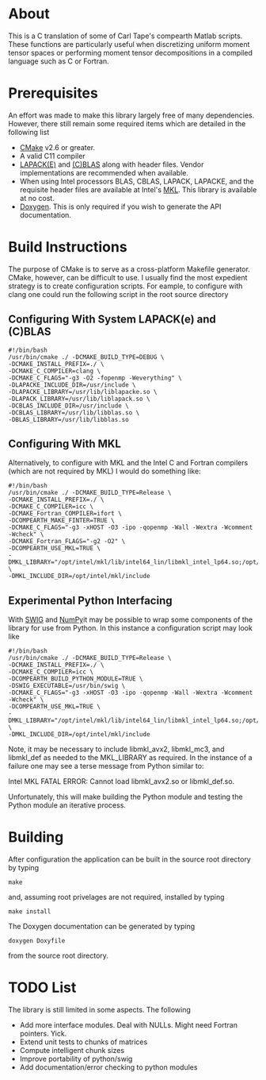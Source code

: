# About

This is a C translation of some of Carl Tape's compearth Matlab scripts.  These functions are particularly useful when discretizing uniform moment tensor spaces or performing moment tensor decompositions in a compiled language such as C or Fortran.

# Prerequisites

An effort was made to make this library largely free of many dependencies.  However, there still remain some required items which are detailed in the following list

* [CMake](https://cmake.org/) v2.6 or greater.
* A valid C11 compiler
* [LAPACK(E)](http://www.netlib.org/lapack/) and [(C)BLAS](http://www.netlib.org/blas/) along with header files.  Vendor implementations are recommended when available.
* When using Intel processors BLAS, CBLAS, LAPACK, LAPACKE, and the requisite header files are available at Intel's [MKL](https://software.intel.com/en-us/mkl).  This library is available at no cost.
* [Doxygen](http://www.stack.nl/~dimitri/doxygen/).  This is only required if you wish to generate the API documentation.

# Build Instructions
  
The purpose of CMake is to serve as a cross-platform Makefile generator.  CMake, however, can be difficult to use.  I usually find the most expedient strategy is to create configuration scripts.  For eample, to configure with clang one could run the following script in the root source directory 

## Configuring With System LAPACK(e) and (C)BLAS

    #!/bin/bash
    /usr/bin/cmake ./ -DCMAKE_BUILD_TYPE=DEBUG \
    -DCMAKE_INSTALL_PREFIX=./ \
    -DCMAKE_C_COMPILER=clang \
    -DCMAKE_C_FLAGS="-g3 -O2 -fopenmp -Weverything" \
    -DLAPACKE_INCLUDE_DIR=/usr/include \
    -DLAPACKE_LIBRARY=/usr/lib/liblapacke.so \
    -DLAPACK_LIBRARY=/usr/lib/liblapack.so \
    -DCBLAS_INCLUDE_DIR=/usr/include \
    -DCBLAS_LIBRARY=/usr/lib/libblas.so \
    -DBLAS_LIBRARY=/usr/lib/libblas.so

## Configuring With MKL

Alternatively, to configure with MKL and the Intel C and Fortran compilers (which are not required by MKL) I would do something like:

    #!/bin/bash
    /usr/bin/cmake ./ -DCMAKE_BUILD_TYPE=Release \
    -DCMAKE_INSTALL_PREFIX=./ \
    -DCMAKE_C_COMPILER=icc \
    -DCMAKE_Fortran_COMPILER=ifort \
    -DCOMPEARTH_MAKE_FINTER=TRUE \
    -DCMAKE_C_FLAGS="-g3 -xHOST -O3 -ipo -qopenmp -Wall -Wextra -Wcomment -Wcheck" \
    -DCMAKE_Fortran_FLAGS="-g2 -O2" \
    -DCOMPEARTH_USE_MKL=TRUE \
    -DMKL_LIBRARY="/opt/intel/mkl/lib/intel64_lin/libmkl_intel_lp64.so;/opt/intel/mkl/lib/intel64_lin/libmkl_sequential.so;/opt/intel/mkl/lib/intel64_lin/libmkl_core.so" \
    -DMKL_INCLUDE_DIR=/opt/intel/mkl/include

## Experimental Python Interfacing

With [SWIG](http://www.swig.org/) and [NumPy](http://www.numpy.org/)it may be possible to wrap some components of the library for use from Python.  In this instance a configuration script may look like

    #!/bin/bash
    /usr/bin/cmake ./ -DCMAKE_BUILD_TYPE=Release \
    -DCMAKE_INSTALL_PREFIX=./ \
    -DCMAKE_C_COMPILER=icc \
    -DCOMPEARTH_BUILD_PYTHON_MODULE=TRUE \
    -DSWIG_EXECUTABLE=/usr/bin/swig \
    -DCMAKE_C_FLAGS="-g3 -xHOST -O3 -ipo -qopenmp -Wall -Wextra -Wcomment -Wcheck" \
    -DCOMPEARTH_USE_MKL=TRUE \
    -DMKL_LIBRARY="/opt/intel/mkl/lib/intel64_lin/libmkl_intel_lp64.so;/opt/intel/mkl/lib/intel64_lin/libmkl_sequential.so;/opt/intel/mkl/lib/intel64_lin/libmkl_core.so;/opt/intel/mkl/lib/intel64_lin/libmkl_mc3.so;/opt/intel/lib/intel64_lin/libmkl_def.so" \
    -DMKL_INCLUDE_DIR=/opt/intel/mkl/include

Note, it may be necessary to include libmkl_avx2, libmkl_mc3, and libmkl_def as needed to the MKL_LIBRARY as required.  In the instance of a failure one may see a terse message from Python similar to:

Intel MKL FATAL ERROR: Cannot load libmkl_avx2.so or libmkl_def.so.

Unfortunately, this will make building the Python module and testing the Python module an iterative process.

# Building

After configuration the application can be built in the source root directory by typing

    make

and, assuming root privelages are not required, installed by typing 

    make install

The Doxygen documentation can be generated by typing

    doxygen Doxyfile

from the source root directory.

# TODO List

The library is still limited in some aspects.  The following  

* Add more interface modules.  Deal with NULLs.  Might need Fortran pointers.  Yick.
* Extend unit tests to chunks of matrices
* Compute intelligent chunk sizes
* Improve portability of python/swig
* Add documentation/error checking to python modules
